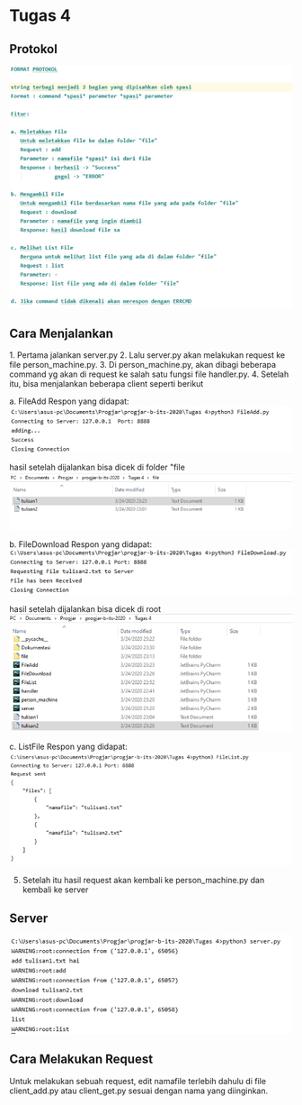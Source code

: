 <h1>Tugas 4</h1>

<h2>Protokol</h2>
<img src="Dokumentasi/protokol.JPG" >

<h2>Cara Menjalankan</h2>
1. Pertama jalankan server.py
2. Lalu server.py akan melakukan request ke file person_machine.py. 
3. Di person_machine.py, akan dibagi beberapa command yg akan di request ke salah satu fungsi file handler.py.
4. Setelah itu, bisa menjalankan beberapa client seperti berikut

a. FileAdd
Respon yang didapat:
<img src="Dokumentasi/AddFile.JPG" >

hasil setelah dijalankan bisa dicek di folder "file
<img src="Dokumentasi/AddSetelahDijalankan.JPG" >

b. FileDownload
Respon yang didapat:
<img src="Dokumentasi/DownloadFile.JPG" >

hasil setelah dijalankan bisa dicek di root
<img src="Dokumentasi/DownloadSetelahDijalankan.JPG" >

c. ListFile
Respon yang didapat:
<img src="Dokumentasi/ListFile.JPG" >

5. Setelah itu hasil request akan kembali ke person_machine.py dan kembali ke server

<h2>Server</h2>
<img src="Dokumentasi/server.JPG" >

<h2>Cara Melakukan Request</h2>
Untuk melakukan sebuah request, edit namafile terlebih dahulu di file client_add.py atau client_get.py sesuai dengan nama yang diinginkan.